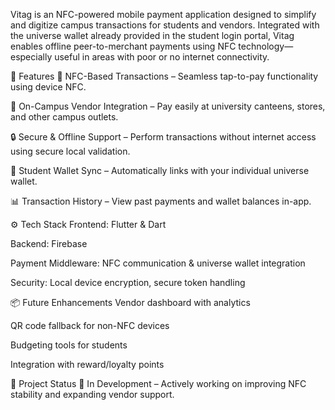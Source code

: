 Vitag is an NFC-powered mobile payment application designed to simplify and digitize campus transactions for students and vendors. Integrated with the universe wallet already provided in the student login portal, Vitag enables offline peer-to-merchant payments using NFC technology—especially useful in areas with poor or no internet connectivity.

🚀 Features
📲 NFC-Based Transactions – Seamless tap-to-pay functionality using device NFC.

🏫 On-Campus Vendor Integration – Pay easily at university canteens, stores, and other campus outlets.

🔒 Secure & Offline Support – Perform transactions without internet access using secure local validation.

👤 Student Wallet Sync – Automatically links with your individual universe wallet.

📊 Transaction History – View past payments and wallet balances in-app.

⚙️ Tech Stack
Frontend: Flutter & Dart

Backend: Firebase

Payment Middleware: NFC communication & universe wallet integration

Security: Local device encryption, secure token handling

📦 Future Enhancements
Vendor dashboard with analytics

QR code fallback for non-NFC devices

Budgeting tools for students

Integration with reward/loyalty points

📁 Project Status
🚧 In Development – Actively working on improving NFC stability and expanding vendor support.
